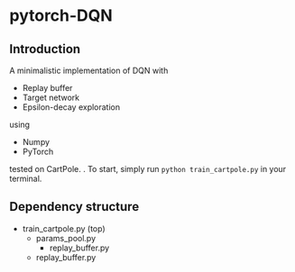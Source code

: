 # pytorch-DQN

## Introduction

A minimalistic implementation of DQN with

- Replay buffer
- Target network
- Epsilon-decay exploration

using

- Numpy
- PyTorch

tested on CartPole.
.
To start, simply run `python train_cartpole.py` in your terminal.

## Dependency structure

- train_cartpole.py (top)
    - params_pool.py
        - replay_buffer.py
    - replay_buffer.py
